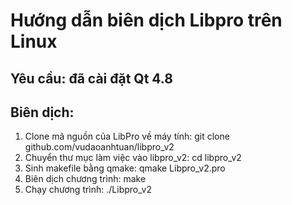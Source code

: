 # Hướng dẫn biên dịch Libpro trên Linux
## Yêu cầu: đã cài đặt Qt 4.8
## Biên dịch:
1. Clone mã nguồn của LibPro về máy tính: git clone github.com/vudaoanhtuan/libpro_v2
2. Chuyển thư mục làm việc vào libpro_v2: cd libpro_v2
3. Sinh makefile bằng qmake: qmake Libpro_v2.pro
4. Biên dịch chương trình: make
5. Chạy chương trình: ./Libpro_v2
